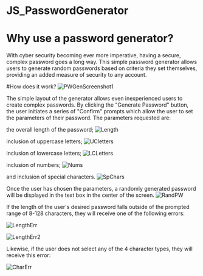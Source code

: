 # JS_PasswordGenerator

# Why use a password generator?
With cyber security becoming ever more imperative, having a secure, complex password goes a long way.  This simple password generator allows users to generate random passwords based on criteria they set themselves, providing an added measure of security to any account.

#How does it work?
![PWGenScreenshot1](https://user-images.githubusercontent.com/77951810/150237323-036c4481-eab9-4b34-a10d-1853c0633f5c.png)

The simple layout of the generator allows even inexperienced users to create complex passwords.  By clicking the "Generate Password" button, the user initiates a series of "Confirm" prompts which allow the user to set the parameters of their password.  The parameters requested are:

the overall length of the password;
![Length](https://user-images.githubusercontent.com/77951810/150238340-861a43e6-f756-4fa1-9891-3e61ab16a555.png)

inclusion of uppercase letters;
![UCletters](https://user-images.githubusercontent.com/77951810/150238390-2fa5f6dc-b302-41e5-8a13-b2930101d13a.png)

inclusion of lowercase letters;
![LCLetters](https://user-images.githubusercontent.com/77951810/150238405-5dcdeef4-8c39-4879-9e20-cb351a4290dd.png)

inclusion of numbers;
![Nums](https://user-images.githubusercontent.com/77951810/150238421-97d2709f-7b71-4679-ba8e-f146f4bd95f2.png)

and inclusion of special characters.
![SpChars](https://user-images.githubusercontent.com/77951810/150238443-8c0c6ad1-edfe-44a8-a037-a8cb40900e0c.png)

Once the user has chosen the parameters, a randomly generated password will be displayed in the text box in the center of the screen.
![RandPW](https://user-images.githubusercontent.com/77951810/150238559-75979bb7-cf7a-4b6a-a487-7b1a58bb25ee.png)

If the length of the user's desired password falls outside of the prompted range of 8-128 characters, they will receive one of the following errors:

![LengthErr](https://user-images.githubusercontent.com/77951810/150239091-6228c7f4-c9d9-4c3a-aee6-e297bd6dac68.png)

![LengthErr2](https://user-images.githubusercontent.com/77951810/150239104-5eb1d373-0403-4e0b-9de5-6b1af4e5de1c.png)

Likewise, if the user does not select any of the 4 character types, they will receive this error:

![CharErr](https://user-images.githubusercontent.com/77951810/150239160-ce8718a3-df4a-4984-8523-040076409968.png)
